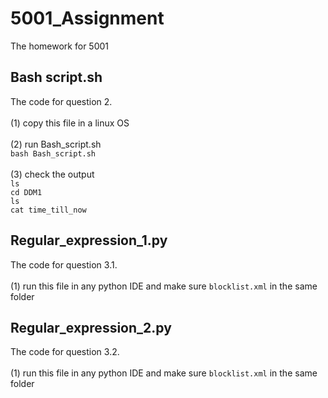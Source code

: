 # 5001_Assignment
The homework for 5001

## Bash script.sh
The code for question 2. <br><br>
(1) copy this file in a linux OS <br><br>
(2) run Bash_script.sh<br>
```bash Bash_script.sh```
<br><br>
(3) check the output <br>
``` ls ```<br>
``` cd DDM1 ```<br>
``` ls ```<br>
``` cat time_till_now ```<br>
## Regular_expression_1.py
The code for question 3.1. <br><br>
(1) run this file in any python IDE and make sure ```blocklist.xml``` in the same folder

## Regular_expression_2.py
The code for question 3.2. <br><br>
(1) run this file in any python IDE and make sure ```blocklist.xml``` in the same folder

